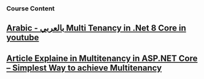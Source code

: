 ### Course Content 

## [ Arabic - بالعربي  Multi Tenancy in .Net 8 Core in youtube](https://www.youtube.com/playlist?list=PL62tSREI9C-dugbPn185_D6fSzIBC0LK3)

## [Article Explaine in Multitenancy in ASP.NET Core – Simplest Way to achieve Multitenancy](https://codewithmukesh.com/blog/multitenancy-in-aspnet-core/)
